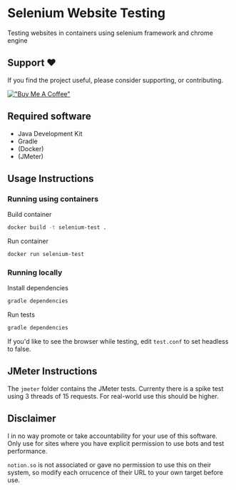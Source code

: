 # Selenium Website Testing

Testing websites in containers using selenium framework and chrome engine

## Support ❤️

If you find the project useful, please consider supporting, or contributing.

[!["Buy Me A Coffee"](https://www.buymeacoffee.com/assets/img/custom_images/orange_img.png)](https://www.buymeacoffee.com/dubniczky)

## Required software

- Java Development Kit
- Gradle
- (Docker)
- (JMeter)

## Usage Instructions

### Running using containers

Build container

```bash
docker build -t selenium-test .
```

Run container

```bash
docker run selenium-test
```

### Running locally

Install dependencies

```bash
gradle dependencies
```

Run tests

```bash
gradle dependencies
```

If you'd like to see the browser while testing, edit `test.conf` to set headless to false.

## JMeter Instructions

The `jmeter` folder contains the JMeter tests. Currenty there is a spike test using 3 threads of 15 requests. For real-world use this should be higher.

## Disclaimer

I in no way promote or take accountability for your use of this software. Only use for sites where you have explicit permission to use bots and test performance.

`notion.so` is not associated or gave no permission to use this on their system, so modify each orrucence of their URL to your own target before use.
